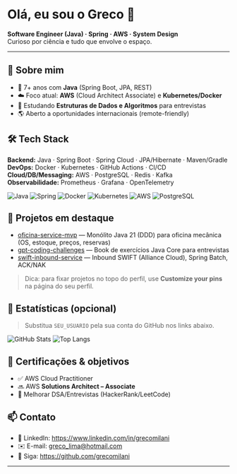 # Olá, eu sou o Greco 👋

**Software Engineer (Java) · Spring · AWS · System Design**  
Curioso por ciência e tudo que envolve o espaço.

---

## 🚀 Sobre mim
- 🧰 7+ anos com **Java** (Spring Boot, JPA, REST)
- ☁️ Foco atual: **AWS** (Cloud Architect Associate) e **Kubernetes/Docker**
- 🧠 Estudando **Estruturas de Dados e Algoritmos** para entrevistas
- 🌎 Aberto a oportunidades internacionais (remote-friendly)

## 🛠️ Tech Stack
**Backend:** Java · Spring Boot · Spring Cloud · JPA/Hibernate · Maven/Gradle  
**DevOps:** Docker · Kubernetes · GitHub Actions · CI/CD  
**Cloud/DB/Messaging:** AWS · PostgreSQL · Redis · Kafka  
**Observabilidade:** Prometheus · Grafana · OpenTelemetry

<p>
  <img alt="Java" src="https://img.shields.io/badge/Java-ED8B00?logo=openjdk&logoColor=white" />
  <img alt="Spring" src="https://img.shields.io/badge/Spring-6DB33F?logo=spring&logoColor=white" />
  <img alt="Docker" src="https://img.shields.io/badge/Docker-2496ED?logo=docker&logoColor=white" />
  <img alt="Kubernetes" src="https://img.shields.io/badge/Kubernetes-326CE5?logo=kubernetes&logoColor=white" />
  <img alt="AWS" src="https://img.shields.io/badge/AWS-232F3E?logo=amazon-aws&logoColor=white" />
  <img alt="PostgreSQL" src="https://img.shields.io/badge/PostgreSQL-4169E1?logo=postgresql&logoColor=white" />
</p>

## 📌 Projetos em destaque
- [oficina-service-mvp](https://github.com/SEU_USUARIO/oficina-service-mvp) — Monólito Java 21 (DDD) para oficina mecânica (OS, estoque, preços, reservas)
- [gpt-coding-challenges](https://github.com/SEU_USUARIO/gpt-coding-challenges) — Book de exercícios Java Core para entrevistas
- [swift-inbound-service](https://github.com/SEU_USUARIO/swift-inbound-service) — Inbound SWIFT (Alliance Cloud), Spring Batch, ACK/NAK

> Dica: para fixar projetos no topo do perfil, use **Customize your pins** na página do seu perfil.

## 🧪 Estatísticas (opcional)
> Substitua `SEU_USUARIO` pela sua conta do GitHub nos links abaixo.

![GitHub Stats](https://github-readme-stats.vercel.app/api?username=grecomilani&show_icons=true&hide_title=true)
![Top Langs](https://github-readme-stats.vercel.app/api/top-langs/?username=grecomilani&layout=compact&size_weight=0.5&count_weight=0.5)

## 🎯 Certificações & objetivos
- ✅ AWS Cloud Practitioner
- 🔜 AWS **Solutions Architect – Associate**
- 🎯 Melhorar DSA/Entrevistas (HackerRank/LeetCode)

## 📫 Contato
- 💼 LinkedIn: https://www.linkedin.com/in/grecomilani
- ✉️ E-mail: greco_lima@hotmail.com
- 🐙 Siga: https://github.com/grecomilani

---
